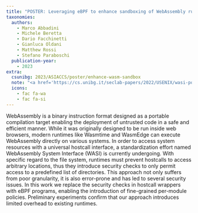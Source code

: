 ```yaml
---
title: "POSTER: Leveraging eBPF to enhance sandboxing of WebAssembly runtimes"
taxonomies:
  authors:
    - Marco Abbadini
    - Michele Beretta
    - Dario Facchinetti
    - Gianluca Oldani
    - Matthew Rossi
    - Stefano Paraboschi
  publication-year:
    - 2023
extra:
  csunibg: 2023/ASIACCS/poster/enhance-wasm-sandbox
  note: "<a href='https://cs.unibg.it/seclab-papers/2022/USENIX/wasi-poster.pdf'>USENIX Security 2022 Poster</a>"
  icons:
    - fac fa-wa
    - fac fa-si
---
```


WebAssembly is a binary instruction format designed as a portable
compilation target enabling the deployment of untrusted code in
a safe and efficient manner. While it was originally designed to
be run inside web browsers, modern runtimes like Wasmtime and
WasmEdge can execute WebAssembly directly on various systems.
In order to access system resources with a universal hostcall interface,
a standardization effort named WebAssembly System Interface
(WASI) is currently undergoing. With specific regard to the file system,
runtimes must prevent hostcalls to access arbitrary locations,
thus they introduce security checks to only permit access to a predefined
list of directories. This approach not only suffers from poor
granularity, it is also error-prone and has led to several security
issues. In this work we replace the security checks in hostcall wrappers
with eBPF programs, enabling the introduction of fine-grained
per-module policies. Preliminary experiments confirm that our
approach introduces limited overhead to existing runtimes.
